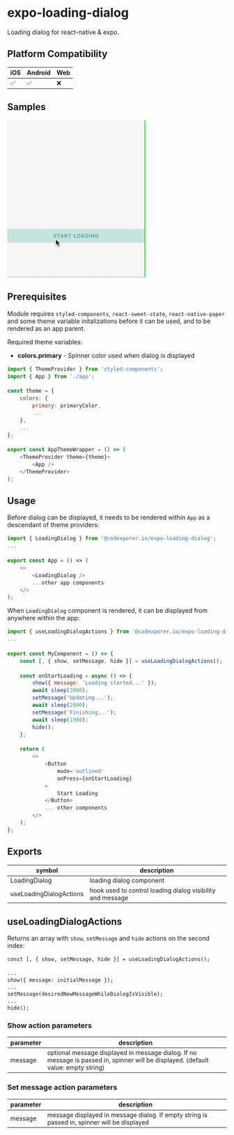 # expo-loading-dialog
Loading dialog for react-native & expo.

## Platform Compatibility
iOS|Android|Web|
-|-|-|
✅|✅|❌|

## Samples

<img title="Loading dialog" src="https://github.com/codexplorer-io/expo-loading-dialog/blob/main/samples/recording.gif?raw=true">

## Prerequisites
Module requires `styled-components`, `react-sweet-state`, `react-native-paper` and some theme variable initalizations before it can be used, and to be rendered as an app parent.

Required theme variables:

- **colors.primary** - Spinner color used when dialog is displayed

```javascript
import { ThemeProvider } from 'styled-components';
import { App } from './app';

const theme = {
    colors: {
        primary: primaryColor,
        ...
    },
    ...
};

export const AppThemeWrapper = () => (
    <ThemeProvider theme={theme}>
        <App />
    </ThemeProvider>
);
```

## Usage
Before dialog can be displayed, it needs to be rendered within `App` as a descendant of theme providers:
```javascript
import { LoadingDialog } from '@codexporer.io/expo-loading-dialog';
...

export const App = () => (
    <>
        <LoadingDialog />
        ...other app components
    </>
);
```
When `LoadingDialog` component is rendered, it can be displayed from anywhere within the app:
```javascript
import { useLoadingDialogActions } from '@codexporer.io/expo-loading-dialog';
...

export const MyComponent = () => {
    const [, { show, setMessage, hide }] = useLoadingDialogActions();

    const onStartLoading = async () => {
        show({ message: 'Loading started...' });
        await sleep(3000);
        setMessage('Updating...');
        await sleep(2000);
        setMessage('Finishing...');
        await sleep(1000);
        hide();
    };

    return (
        <>
            <Button
                mode='outlined'
                onPress={onStartLoading}
            >
                Start Loading
            </Button>
            ... other components
        </>
    );
};
```

## Exports
symbol|description|
-|-|
LoadingDialog|loading dialog component|
useLoadingDialogActions|hook used to control loading dialog visibility and message|

## useLoadingDialogActions
Returns an array with `show`, `setMessage` and `hide` actions on the second index:
```
const [, { show, setMessage, hide }] = useLoadingDialogActions();

...
show({ message: initialMessage });
...
setMessage(desiredNewMessageWhileDialogIsVisible);
...
hide();
```

### Show action parameters
parameter|description|
-|-|
message|optional message displayed in message dialog. If no message is passed in, spinner will be displayed. (default value: empty string)|


### Set message action parameters
parameter|description|
-|-|
message|message displayed in message dialog. If empty string is passed in, spinner will be displayed|
